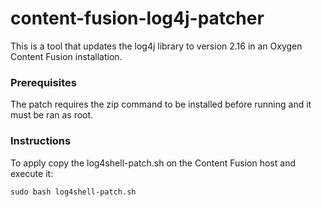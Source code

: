 # content-fusion-log4j-patcher

This is a tool that updates the log4j library to version 2.16 in an Oxygen Content Fusion installation.

### Prerequisites
The patch requires the zip command to be installed before running and it must be ran as root.

### Instructions
To apply copy the log4shell-patch.sh on the Content Fusion host and execute it:
```
sudo bash log4shell-patch.sh
```
